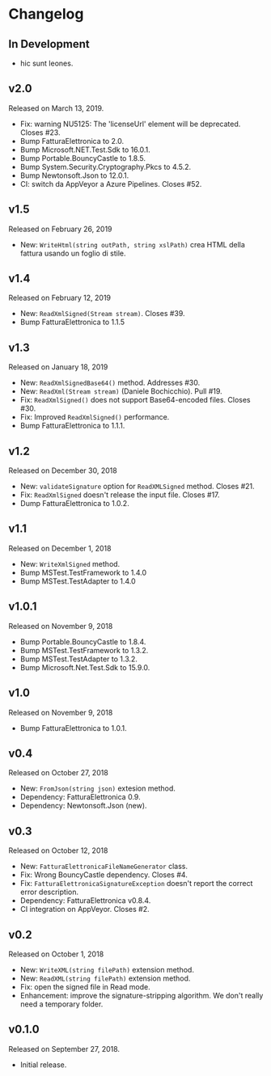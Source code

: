 Changelog
=========

In Development
--------------

- hic sunt leones.

v2.0
----

Released on March 13, 2019.

- Fix: warning NU5125: The 'licenseUrl' element will be deprecated. Closes #23.
- Bump FatturaElettronica to 2.0.
- Bump Microsoft.NET.Test.Sdk to 16.0.1.
- Bump Portable.BouncyCastle to 1.8.5.
- Bump System.Security.Cryptography.Pkcs to 4.5.2.
- Bump Newtonsoft.Json to 12.0.1.
- CI: switch da AppVeyor a Azure Pipelines. Closes #52.

v1.5
----

Released on February 26, 2019

- New: `WriteHtml(string outPath, string xslPath)` crea HTML della fattura usando un foglio di stile.

v1.4
----

Released on February 12, 2019

- New: `ReadXmlSigned(Stream stream)`. Closes #39.
- Bump FatturaElettronica to 1.1.5

v1.3
----

Released on January 18, 2019

- New: `ReadXmlSignedBase64()` method. Addresses #30.
- New: `ReadXml(Stream stream)` (Daniele Bochicchio). Pull #19.
- Fix: `ReadXmlSigned()` does not support Base64-encoded files. Closes #30.
- Fix: Improved `ReadXmlSigned()` performance.
- Bump FatturaElettronica to 1.1.1.

v1.2
----

Released on December 30, 2018

- New: `validateSignature` option for `ReadXMLSigned` method. Closes #21.
- Fix: `ReadXmlSigned` doesn't release the input file. Closes #17.
- Dump FatturaElettronica to 1.0.2.

v1.1
----

Released on December 1, 2018

- New: `WriteXmlSigned` method.
- Bump MSTest.TestFramework to 1.4.0
- Bump MSTest.TestAdapter to 1.4.0

v1.0.1
------

Released on November 9, 2018

- Bump Portable.BouncyCastle to 1.8.4.
- Bump MSTest.TestFramework to 1.3.2.
- Bump MSTest.TestAdapter to 1.3.2.
- Bump Microsoft.Net.Test.Sdk to 15.9.0.

v1.0
----

Released on November 9, 2018

- Bump FatturaElettronica to 1.0.1.

v0.4
----

Released on October 27, 2018

- New: `FromJson(string json)` extesion method.
- Dependency: FatturaElettronica 0.9.
- Dependency: Newtonsoft.Json (new).

v0.3
----

Released on October 12, 2018

- New: `FatturaElettronicaFileNameGenerator` class.
- Fix: Wrong BouncyCastle dependency. Closes #4.
- Fix: `FatturaElettronicaSignatureException` doesn't report the correct error description.
- Dependency: FatturaElettronica v0.8.4.
- CI integration on AppVeyor. Closes #2.

v0.2
----

Released on October 1, 2018

- New: `WriteXML(string filePath)` extension method.
- New: `ReadXML(string filePath)` extension method.
- Fix: open the signed file in Read mode.
- Enhancement: improve the signature-stripping algorithm. We don't really need a temporary folder.

v0.1.0
------

Released on September 27, 2018.

- Initial release.
